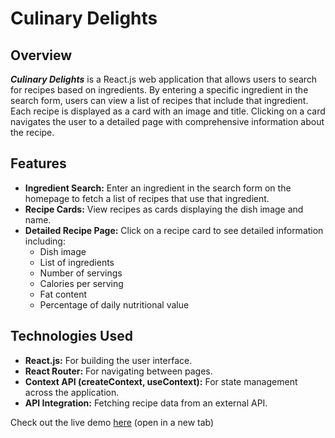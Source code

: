 # Culinary Delights

## Overview

**_Culinary Delights_** is a React.js web application that allows users to search for recipes based on ingredients. By entering a specific ingredient in the search form, users can view a list of recipes that include that ingredient. Each recipe is displayed as a card with an image and title. Clicking on a card navigates the user to a detailed page with comprehensive information about the recipe.

## Features

-   **Ingredient Search:** Enter an ingredient in the search form on the homepage to fetch a list of recipes that use that ingredient.
-   **Recipe Cards:** View recipes as cards displaying the dish image and name.
-   **Detailed Recipe Page:** Click on a recipe card to see detailed information including:
    -   Dish image
    -   List of ingredients
    -   Number of servings
    -   Calories per serving
    -   Fat content
    -   Percentage of daily nutritional value

## Technologies Used

-   **React.js:** For building the user interface.
-   **React Router:** For navigating between pages.
-   **Context API (createContext, useContext):** For state management across the application.
-   **API Integration:** Fetching recipe data from an external API.

Check out the live demo [here](https://culinary-delights.vercel.app/recipes) (open in a new tab)
